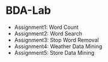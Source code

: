 # BDA-Lab

- Assignment1: Word Count
- Assignment2: Word Search
- Assignment3: Stop Word Removal
- Assignment4: Weather Data Mining
- Assignment5: Store Data Mining
